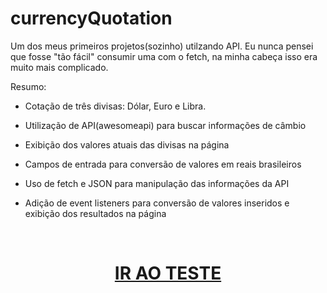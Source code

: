 # currencyQuotation

Um dos meus primeiros projetos(sozinho) utilzando API. Eu nunca pensei que fosse "tão fácil" consumir uma com o fetch, na minha cabeça isso era muito mais complicado.

Resumo:

* Cotação de três divisas: Dólar, Euro e Libra.

* Utilização de API(awesomeapi) para buscar informações de câmbio

* Exibição dos valores atuais das divisas na página

* Campos de entrada para conversão de valores em reais brasileiros

* Uso de fetch e JSON para manipulação das informações da API

* Adição de event listeners para conversão de valores inseridos e exibição dos resultados na página


<br>
<center><h1><a href="https://felilpz.github.io/currencyQuotation/">IR AO TESTE</a></h1></center>